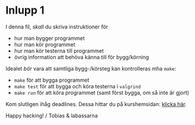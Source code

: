 # Inlupp 1

I denna fil, _skall_ du skriva instruktioner för
- hur man bygger programmet
- hur man kör programmet
- hur man kör testerna till programmet
- övrig information att behöva känna till för bygg/körning

Idealet _bör_ vara att samtliga bygg-/körsteg kan kontrolleras mha `make`:
- `make` för att bygga programmet
- `make test` för att bygga och köra testerna i `valgrind`
- `make run` för att köra programmet (samt först bygga, om så inte är gjort)

Kom slutligen ihåg deadlines. Dessa hittar du på kurshemsidan: [klicka
här](http://wrigstad.com/ioopm18/#org2090f8e).

Happy hacking!
/ Tobias & labassarna

